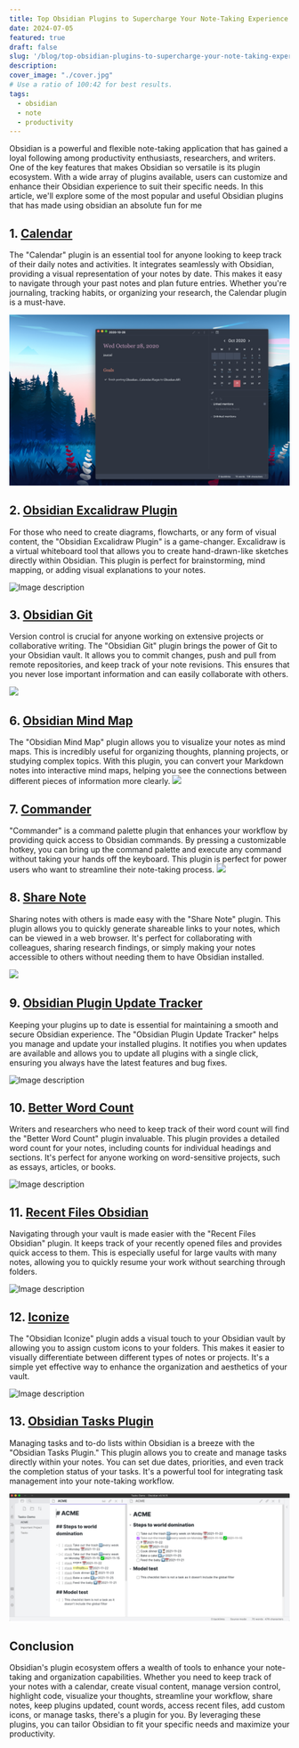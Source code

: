 ```yaml
---
title: Top Obsidian Plugins to Supercharge Your Note-Taking Experience
date: 2024-07-05
featured: true
draft: false
slug: '/blog/top-obsidian-plugins-to-supercharge-your-note-taking-experience/'
description:
cover_image: "./cover.jpg"
# Use a ratio of 100:42 for best results.
tags:
  - obsidian
  - note
  - productivity
---
```


Obsidian is a powerful and flexible note-taking application that has gained a loyal following among productivity enthusiasts, researchers, and writers. One of the key features that makes Obsidian so versatile is its plugin ecosystem. With a wide array of plugins available, users can customize and enhance their Obsidian experience to suit their specific needs. In this article, we'll explore some of the most popular and useful Obsidian plugins that has made using obsidian an absolute fun for me

## 1. [Calendar](https://github.com/denolehov/obsidian-git)

The "Calendar" plugin is an essential tool for anyone looking to keep track of their daily notes and activities. It integrates seamlessly with Obsidian, providing a visual representation of your notes by date. This makes it easy to navigate through your past notes and plan future entries. Whether you're journaling, tracking habits, or organizing your research, the Calendar plugin is a must-have.

![](https://raw.githubusercontent.com/liamcain/obsidian-calendar-plugin/master/images/screenshot-full.png)

## 2. [Obsidian Excalidraw Plugin](https://github.com/zsviczian/obsidian-excalidraw-plugin)

For those who need to create diagrams, flowcharts, or any form of visual content, the "Obsidian Excalidraw Plugin" is a game-changer. Excalidraw is a virtual whiteboard tool that allows you to create hand-drawn-like sketches directly within Obsidian. This plugin is perfect for brainstorming, mind mapping, or adding visual explanations to your notes.

![Image description](https://dev-to-uploads.s3.amazonaws.com/uploads/articles/xol3teriwc3iskcc7q5p.png)

## 3. [Obsidian Git](https://github.com/denolehov/obsidian-git)

Version control is crucial for anyone working on extensive projects or collaborative writing. The "Obsidian Git" plugin brings the power of Git to your Obsidian vault. It allows you to commit changes, push and pull from remote repositories, and keep track of your note revisions. This ensures that you never lose important information and can easily collaborate with others.

![](https://raw.githubusercontent.com/denolehov/obsidian-git/master/images/source-view.png)

## 6. [Obsidian Mind Map](https://github.com/james-tindal/obsidian-mindmap-nextgen)

The "Obsidian Mind Map" plugin allows you to visualize your notes as mind maps. This is incredibly useful for organizing thoughts, planning projects, or studying complex topics. With this plugin, you can convert your Markdown notes into interactive mind maps, helping you see the connections between different pieces of information more clearly.
![](https://raw.githubusercontent.com/james-tindal/obsidian-mindmap-nextgen/main/images/mind-map-checkboxes.png)

## 7. [Commander](https://github.com/phibr0/obsidian-commander)

"Commander" is a command palette plugin that enhances your workflow by providing quick access to Obsidian commands. By pressing a customizable hotkey, you can bring up the command palette and execute any command without taking your hands off the keyboard. This plugin is perfect for power users who want to streamline their note-taking process.
![](https://user-images.githubusercontent.com/46250921/180301683-080256c4-84f9-4a2f-9b1c-f97af694683e.gif)

## 8. [Share Note](https://github.com/alangrainger/share-note)

Sharing notes with others is made easy with the "Share Note" plugin. This plugin allows you to quickly generate shareable links to your notes, which can be viewed in a web browser. It's perfect for collaborating with colleagues, sharing research findings, or simply making your notes accessible to others without needing them to have Obsidian installed.

![](https://share.note.sx/file/notesx/files/0r9ijore47sn9hg2a28k.png)

## 9. [Obsidian Plugin Update Tracker](https://obsidian.md/plugins?id=obsidian-plugin-update-tracker)

Keeping your plugins up to date is essential for maintaining a smooth and secure Obsidian experience. The "Obsidian Plugin Update Tracker" helps you manage and update your installed plugins. It notifies you when updates are available and allows you to update all plugins with a single click, ensuring you always have the latest features and bug fixes.

![Image description](https://dev-to-uploads.s3.amazonaws.com/uploads/articles/gykpuxqfm58c9acjhj06.png)

## 10. [Better Word Count](https://github.com/lukeleppan/better-word-count)

Writers and researchers who need to keep track of their word count will find the "Better Word Count" plugin invaluable. This plugin provides a detailed word count for your notes, including counts for individual headings and sections. It's perfect for anyone working on word-sensitive projects, such as essays, articles, or books.

![Image description](https://dev-to-uploads.s3.amazonaws.com/uploads/articles/h8oy5k25ye6s3s30q8mb.png)

## 11. [Recent Files Obsidian](https://github.com/tgrosinger/recent-files-obsidian)

Navigating through your vault is made easier with the "Recent Files Obsidian" plugin. It keeps track of your recently opened files and provides quick access to them. This is especially useful for large vaults with many notes, allowing you to quickly resume your work without searching through folders.

![Image description](https://dev-to-uploads.s3.amazonaws.com/uploads/articles/4zrbq7y7ui8qrumj8al5.png)

## 12. [Iconize](https://obsidian.md/plugins?id=obsidian-icon-folder)

The "Obsidian Iconize" plugin adds a visual touch to your Obsidian vault by allowing you to assign custom icons to your folders. This makes it easier to visually differentiate between different types of notes or projects. It's a simple yet effective way to enhance the organization and aesthetics of your vault.

![Image description](https://dev-to-uploads.s3.amazonaws.com/uploads/articles/gzt9jflc9ta7mpa7043c.png)

## 13. [Obsidian Tasks Plugin](https://github.com/obsidian-tasks-group/obsidian-tasks)

Managing tasks and to-do lists within Obsidian is a breeze with the "Obsidian Tasks Plugin." This plugin allows you to create and manage tasks directly within your notes. You can set due dates, priorities, and even track the completion status of your tasks. It's a powerful tool for integrating task management into your note-taking workflow.

![](https://raw.githubusercontent.com/obsidian-tasks-group/obsidian-tasks/main/docs/images/acme.png)

## Conclusion

Obsidian's plugin ecosystem offers a wealth of tools to enhance your note-taking and organization capabilities. Whether you need to keep track of your notes with a calendar, create visual content, manage version control, highlight code, visualize your thoughts, streamline your workflow, share notes, keep plugins updated, count words, access recent files, add custom icons, or manage tasks, there's a plugin for you. By leveraging these plugins, you can tailor Obsidian to fit your specific needs and maximize your productivity.
